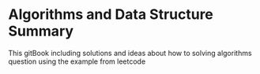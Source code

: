 # Algorithms and Data Structure Summary

This gitBook including solutions and ideas about how to solving algorithms question using the example from leetcode

